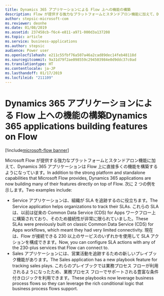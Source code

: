 ```yaml
---
title: Dynamics 365 アプリケーションによる Flow 上への機能の構築
description: Flow が提供する強力なプラットフォームとスタンドアロン機能に加えて、Dynamics 365 アプリケーションは Flow 上に直接多くの機能を構築するようになっています。
author: stepsic-microsoft-com
ms.reviewer: deonhe
ms.date: 01/08/2019
ms.assetid: 237458cb-f6c4-e811-a971-000d3a137208
ms.topic: article
ms.service: business-applications
ms.author: stepsic
audience: Power user
ms.openlocfilehash: e211c55fbf76a507a46a2cad89dec14feb48118d
ms.sourcegitcommit: 9a31d79f2ae098559c294503984e0d9ddc37c0ad
ms.translationtype: HT
ms.contentlocale: ja-JP
ms.lasthandoff: 01/17/2019
ms.locfileid: "211109"
---
```

# <a name="dynamics-365-applications-building-features-on-flow"></a><span data-ttu-id="fd207-103">Dynamics 365 アプリケーションによる Flow 上への機能の構築</span><span class="sxs-lookup"><span data-stu-id="fd207-103">Dynamics 365 applications building features on Flow</span></span>


[!include[microsoft-flow banner](../includes/microsoft-flow.md)]

<span data-ttu-id="fd207-104">Microsoft Flow が提供する強力なプラットフォームとスタンドアロン機能に加えて、Dynamics 365 アプリケーションは Flow 上に直接多くの機能を構築するようになっています。</span><span class="sxs-lookup"><span data-stu-id="fd207-104">In addition to the strong platform and standalone capabilities that Microsoft Flow provides, Dynamics 365 applications are now building many of their features directly on top of Flow.</span></span> <span data-ttu-id="fd207-105">次に 2 つの例を示します。</span><span class="sxs-lookup"><span data-stu-id="fd207-105">Two examples include:</span></span>

- <span data-ttu-id="fd207-106">Service アプリケーションは、組織が SLA を追跡するのに役立ちます。</span><span class="sxs-lookup"><span data-stu-id="fd207-106">The Service application helps organizations to track their SLAs.</span></span> <span data-ttu-id="fd207-107">これらの SLA は、以前は従来の Common Data Service (CDS) for Apps ワークフロー上に構築されており、そのため接続性が非常に限られていました。</span><span class="sxs-lookup"><span data-stu-id="fd207-107">These SLAs were previously built on classic Common Data Service (CDS) for Apps workflows, which meant they had very limited connectivity.</span></span> <span data-ttu-id="fd207-108">現在は、Flow が接続できる 230 以上のサービスのいずれかを使用して SLA アクションを構成できます。</span><span class="sxs-lookup"><span data-stu-id="fd207-108">Now, you can configure SLA actions with any of the 230-plus services that Flow can connect to.</span></span>
- <span data-ttu-id="fd207-109">Sales アプリケーションには、営業活動を追跡するための新しいプレイブック機能があります。</span><span class="sxs-lookup"><span data-stu-id="fd207-109">The Sales application has a new playbook feature for tracking sales plays.</span></span> <span data-ttu-id="fd207-110">これらのプレイブックでは業務プロセス フローが利用されるようになったため、業務プロセス フローでサポートされる豊富な条件付きロジックを利用できます。</span><span class="sxs-lookup"><span data-stu-id="fd207-110">These playbooks now leverage business process flows so they can leverage the rich conditional logic that business process flows support.</span></span>
